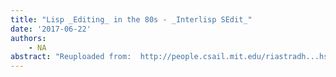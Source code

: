 ```yaml
---
title: "Lisp _Editing_ in the 80s - _Interlisp SEdit_"
date: '2017-06-22'
authors: 
    - NA
abstract: "Reuploaded from:  http://people.csail.mit.edu/riastradh...hspace{0pt} Thanks to 'lispm' on reddit for all the info:  https://www.reddit.com/r/lisp/comment...hspace{0pt} From what I understand SEdit was developed later than DEdit. SEdit is documented first in the 1987 Lyric release of Interlisp-D, see Appendix B: http://bitsavers.trailing-edge.com/pd...hspace{0pt} SEdit is expanded in the virtual machine version of Interlisp-D, called Medley. See the Medley 1.0 release notes, appendix B: http://bitsavers.trailing-edge.com/pd...hspace{0pt} Some hints for using SEdit http://bitsavers.trailing-edge.com/pd...hspace{0pt} If you want to try it out, maybe this contains the editors: http://www2.parc.com/isl/groups/nltt/...hspace{0pt}"
---
```


